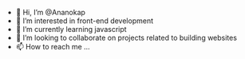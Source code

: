 - 👋 Hi, I’m @Ananokap
- 👀 I’m interested in front-end development
- 🌱 I’m currently learning javascript
- 💞️ I’m looking to collaborate on projects related to building websites
- 📫 How to reach me ...

<!---
Ananokap/Ananokap is a ✨ special ✨ repository because its `README.md` (this file) appears on your GitHub profile.
You can click the Preview link to take a look at your changes.
--->
